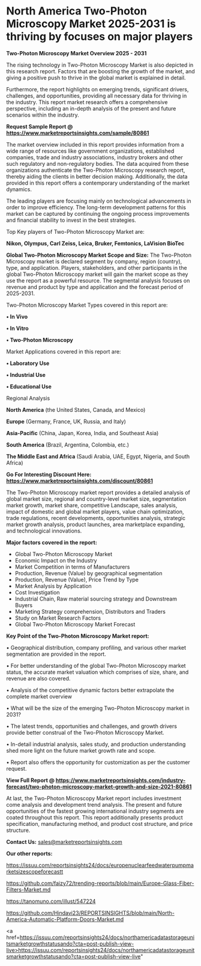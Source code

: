 # North America Two-Photon Microscopy Market 2025-2031 is thriving by focuses on major players

<Strong> Two-Photon Microscopy Market Overview 2025 - 2031</strong>

The rising technology in Two-Photon Microscopy Market is also depicted in this research report. Factors that are boosting the growth of the market, and giving a positive push to thrive in the global market is explained in detail.

Furthermore, the report highlights on emerging trends, significant drivers, challenges, and opportunities, providing all necessary data for thriving in the industry. This report market research offers a comprehensive perspective, including an in-depth analysis of the present and future scenarios within the industry.

<strong>Request Sample Report @ <a href=https://www.marketreportsinsights.com/sample/80861>https://www.marketreportsinsights.com/sample/80861</a></strong>

The market overview included in this report provides information from a wide range of resources like government organizations, established companies, trade and industry associations, industry brokers and other such regulatory and non-regulatory bodies. The data acquired from these organizations authenticate the Two-Photon Microscopy research report, thereby aiding the clients in better decision making. Additionally, the data provided in this report offers a contemporary understanding of the market dynamics.

The leading players are focusing mainly on technological advancements in order to improve efficiency. The long-term development patterns for this market can be captured by continuing the ongoing process improvements and financial stability to invest in the best strategies.

Top Key players of Two-Photon Microscopy Market are:

<strong>Nikon, Olympus, Carl Zeiss, Leica, Bruker, Femtonics, LaVision BioTec</strong>

<strong><b>Global Two-Photon Microscopy Market Scope and Size:</b></strong>
The Two-Photon Microscopy market is declared segment by company, region (country), type, and application. Players, stakeholders, and other participants in the global Two-Photon Microscopy market will gain the market scope as they use the report as a powerful resource. The segmental analysis focuses on revenue and product by type and application and the forecast period of 2025-2031.

Two-Photon Microscopy Market Types covered in this report are:

<strong>• In Vivo

• In Vitro

• Two-Photon Microscopy</strong>

Market Applications covered in this report are:

<strong>• Laboratory Use

• Industrial Use

• Educational Use</strong> 

Regional Analysis

<strong>North America</strong> (the United States, Canada, and Mexico)

<strong>Europe</strong> (Germany, France, UK, Russia, and Italy)

<strong>Asia-Pacific</strong> (China, Japan, Korea, India, and Southeast Asia)

<strong>South America</strong> (Brazil, Argentina, Colombia, etc.)

<strong>The Middle East and Africa</strong> (Saudi Arabia, UAE, Egypt, Nigeria, and South Africa)

<strong>Go For Interesting Discount Here: <a href=https://www.marketreportsinsights.com/discount/80861>https://www.marketreportsinsights.com/discount/80861</a></strong>

The Two-Photon Microscopy market report provides a detailed analysis of global market size, regional and country-level market size, segmentation market growth, market share, competitive Landscape, sales analysis, impact of domestic and global market players, value chain optimization, trade regulations, recent developments, opportunities analysis, strategic market growth analysis, product launches, area marketplace expanding, and technological innovations.

<strong><b>Major factors covered in the report:</b></strong>
<ul>
  <li>Global Two-Photon Microscopy Market </li>
  <li>Economic Impact on the Industry</li>
  <li>Market Competition in terms of Manufacturers</li>
  <li>Production, Revenue (Value) by geographical segmentation</li>
  <li>Production, Revenue (Value), Price Trend by Type</li>
  <li>Market Analysis by Application</li>
  <li>Cost Investigation</li>
  <li>Industrial Chain, Raw material sourcing strategy and Downstream Buyers</li>
  <li>Marketing Strategy comprehension, Distributors and Traders</li>
  <li>Study on Market Research Factors</li>
  <li>Global Two-Photon Microscopy Market Forecast</li>
</ul>

<strong><b>Key Point of the Two-Photon Microscopy Market report:</b></strong>

• Geographical distribution, company profiling, and various other market segmentation are provided in the report.

• For better understanding of the global Two-Photon Microscopy market status, the accurate market valuation which comprises of size, share, and revenue are also covered.

• Analysis of the competitive dynamic factors better extrapolate the complete market overview

• What will be the size of the emerging Two-Photon Microscopy market in 2031?

• The latest trends, opportunities and challenges, and growth drivers provide better construal of the Two-Photon Microscopy Market.

• In-detail industrial analysis, sales study, and production understanding shed more light on the future market growth rate and scope.

• Report also offers the opportunity for customization as per the customer request.

<strong><b>View Full Report @ <a href=https://www.marketreportsinsights.com/industry-forecast/two-photon-microscopy-market-growth-and-size-2021-80861>https://www.marketreportsinsights.com/industry-forecast/two-photon-microscopy-market-growth-and-size-2021-80861</a></b></strong>


At last, the Two-Photon Microscopy Market report includes investment come analysis and development trend analysis. The present and future opportunities of the fastest growing international industry segments are coated throughout this report. This report additionally presents product specification, manufacturing method, and product cost structure, and price structure.

<strong>Contact Us:</strong>
sales@marketreportsinsights.com

<strong>Our other reports:</strong>

<a href=https://issuu.com/reportsinsights24/docs/europenuclearfeedwaterpumpmarketsizescopeforecastt>https://issuu.com/reportsinsights24/docs/europenuclearfeedwaterpumpmarketsizescopeforecastt</a>

<a href=https://github.com/faizy72/trending-reports/blob/main/Europe-Glass-Fiber-Filters-Market.md>https://github.com/faizy72/trending-reports/blob/main/Europe-Glass-Fiber-Filters-Market.md</a>

<a href=https://tanomuno.com/illust/547224>https://tanomuno.com/illust/547224</a>

<a href=https://github.com/Hindavi23/REPORTSINSIGHTS/blob/main/North-America-Automatic-Platform-Doors-Market.md>https://github.com/Hindavi23/REPORTSINSIGHTS/blob/main/North-America-Automatic-Platform-Doors-Market.md</a>

<a href=https://issuu.com/reportsinsights24/docs/northamericadatastorageunitsmarketgrowthstatusando?cta=post-publish-view-live>https://issuu.com/reportsinsights24/docs/northamericadatastorageunitsmarketgrowthstatusando?cta=post-publish-view-live</a>"
